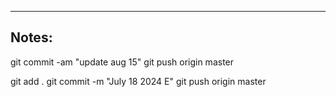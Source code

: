 ----

## Notes:

git commit -am "update aug 15"
git push origin master

git add .
git commit -m "July 18 2024 E"
git push origin master

